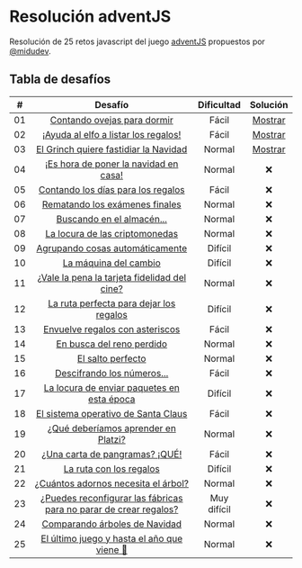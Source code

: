 # Resolución adventJS

Resolución de 25 retos javascript del juego [adventJS](https://adventjs.dev/) propuestos por [@midudev](https://github.com/midudev/).

## Tabla de desafíos

|  #  |                                       Desafío                                       | Dificultad  |               Solución               |
| :-: | :---------------------------------------------------------------------------------: | :---------: | :----------------------------------: |
| 01  |                    [Contando ovejas para dormir](challenges/01/)                    |    Fácil    | [Mostrar](challenges/01/solution.js) |
| 02  |               [¡Ayuda al elfo a listar los regalos!](challenges/02/)                |    Fácil    | [Mostrar](challenges/02/solution.js) |
| 03  |               [El Grinch quiere fastidiar la Navidad](challenges/03/)               |   Normal    | [Mostrar](challenges/03/solution.js) |
| 04  |               [¡Es hora de poner la navidad en casa!](challenges/04/)               |   Normal    |                  ❌                  |
| 05  |                [Contando los días para los regalos](challenges/05/)                 |    Fácil    |                  ❌                  |
| 06  |                  [Rematando los exámenes finales](challenges/06/)                   |   Normal    |                  ❌                  |
| 07  |                     [Buscando en el almacén...](challenges/07/)                     |   Normal    |                  ❌                  |
| 08  |                  [La locura de las criptomonedas](challenges/08/)                   |   Normal    |                  ❌                  |
| 09  |                  [Agrupando cosas automáticamente](challenges/09/)                  |   Difícil   |                  ❌                  |
| 10  |                       [La máquina del cambio](challenges/10/)                       |   Difícil   |                  ❌                  |
| 11  |           [¿Vale la pena la tarjeta fidelidad del cine?](challenges/11/)            |   Normal    |                  ❌                  |
| 12  |              [La ruta perfecta para dejar los regalos](challenges/12/)              |   Difícil   |                  ❌                  |
| 13  |                  [Envuelve regalos con asteriscos](challenges/13/)                  |    Fácil    |                  ❌                  |
| 14  |                     [En busca del reno perdido](challenges/14/)                     |   Normal    |                  ❌                  |
| 15  |                         [El salto perfecto](challenges/15/)                         |   Normal    |                  ❌                  |
| 16  |                    [Descifrando los números...](challenges/16/)                     |    Fácil    |                  ❌                  |
| 17  |            [La locura de enviar paquetes en esta época](challenges/17/)             |   Difícil   |                  ❌                  |
| 18  |                [El sistema operativo de Santa Claus](challenges/18/)                |    Fácil    |                  ❌                  |
| 19  |                [¿Qué deberíamos aprender en Platzi?](challenges/19/)                |   Normal    |                  ❌                  |
| 20  |                   [¿Una carta de pangramas? ¡QUÉ!](challenges/20)                   |    Fácil    |                  ❌                  |
| 21  |                      [La ruta con los regalos](challenges/21/)                      |   Difícil   |                  ❌                  |
| 22  |                [¿Cuántos adornos necesita el árbol?](challenges/22/)                |   Normal    |                  ❌                  |
| 23  | [¿Puedes reconfigurar las fábricas para no parar de crear regalos?](challenges/23/) | Muy difícil |                  ❌                  |
| 24  |                   [Comparando árboles de Navidad](challenges/24/)                   |   Normal    |                  ❌                  |
| 25  |            [El último juego y hasta el año que viene 👋](challenges/25/)            |   Normal    |                  ❌                  |

